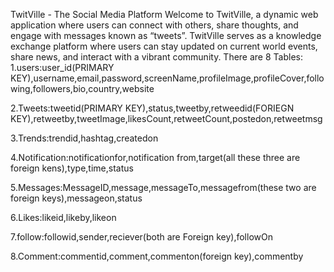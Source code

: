 TwitVille - The Social Media Platform
Welcome to TwitVille, a dynamic web application where users can connect with others, share thoughts, and engage with messages known as “tweets”. TwitVille serves as a knowledge exchange platform where users can stay updated on current world events, share news, and interact with a vibrant community.
There are 8 Tables:
1.users:user_id(PRIMARY KEY),username,email,password,screenName,profileImage,profileCover,following,followers,bio,country,website

2.Tweets:tweetid(PRIMARY KEY),status,tweetby,retweedid(FORIEGN KEY),retweetby,tweetImage,likesCount,retweetCount,postedon,retweetmsg

3.Trends:trendid,hashtag,createdon

4.Notification:notificationfor,notification from,target(all these three are foreign kens),type,time,status 

5.Messages:MessageID,message,messageTo,messagefrom(these two are foreign keys),messageon,status

6.Likes:likeid,likeby,likeon

7.follow:followid,sender,reciever(both are Foreign key),followOn

8.Comment:commentid,comment,commenton(foreign key),commentby
